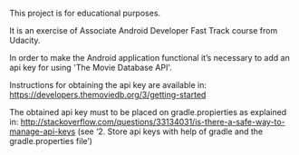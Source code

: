 This project is for educational purposes.

It is an exercise of Associate Android Developer Fast Track course from Udacity.

In order to make the Android application functional it’s necessary to add an api key for using 'The Movie Database API'.

Instructions for obtaining the api key are available in: https://developers.themoviedb.org/3/getting-started

The obtained api key must to be placed on gradle.propierties as explained in:
http://stackoverflow.com/questions/33134031/is-there-a-safe-way-to-manage-api-keys
(see ‘2. Store api keys with help of gradle and the gradle.properties file’)
